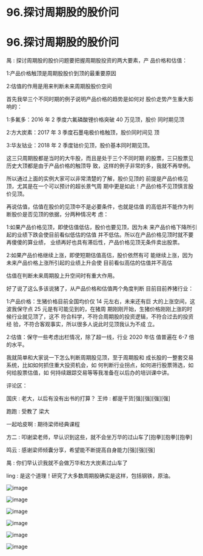 # 96.探讨周期股的股价问

# 96.探讨周期股的股价问

禺 : 探讨周期股的股价问题要把握周期股投资的两大要素，产 品价格和估值：

1:产品价格触顶是周期股股价到顶的最重要原因

2:估值的作用是用来判断未来周期股股价空间

首先我举三个不同时期的例子说明产品价格的趋势是如何对 股价走势产生重大影响的：

1:多氟多：2016 年 2 季度六氟磷酸锂价格突破 40 万见顶，股价 同时期见顶

2:方大炭素：2017 年 3 季度石墨电极价格触顶，股价同时间见 顶

3:华友钴业：2018 年 2 季度钴价见顶，股价基本同时期见顶。

这三只周期股都是当时的大牛股，而且是处于三个不同时期 的股票，三只股票见历史大顶都是由于产品价格的触顶导 致，这样的例子非常的多，我就不再举例。

所以通过上面的实例大家可以非常清楚的了解，股价见顶的 前提是产品价格见顶，尤其是在一个可以预计的超长景气周 期中更是如此！产品价格不见顶慎言股价见顶。

再说估值，估值在股价的见顶中不是必要条件，也就是估值 的高低并不能作为判断股价是否见顶的依据，分两种情况考 虑：

1:如果产品价格见顶，即使估值低估，股价也要见顶，因为未 来产品价格下降所引起的业绩下跌会使目前看似低估的估值 并不低估。所以在产品价格见顶时就不要再傻傻的算业绩， 业绩再好也具有滞后性，产品价格见顶无条件卖出股票。

2:如果产品价格继续上涨，即使短期估值高估，股价依然有可 能继续上涨，因为未来产品价格上涨所引起的业绩上升会使 目前看似高估的估值并不高估

估值在判断未来周期股上升空间时有重大作用。

好了说了这么多该说猪了，从产品价格和估值两个角度判断 目前目前养猪行业：

1:产品价格：生猪价格目前全国均价仅 14 元左右，未来还有巨 大的上涨空间，这波我保守点 25 元是有可能见到的，在猪周 期刚刚开始，生猪价格刚刚上涨的时候行业就见顶了，这不 符合科学，不符合周期股的投资逻辑，不符合过去的投资经 验，不符合客观事实，所以很多人说此时见顶我认为不成 立。

2:估值：保守一些考虑出栏情况，除了超一线，行业 2020 年估 值普遍在 6-7 倍的水平。

我就简单和大家说一下怎么判断周期股见顶，至于周期股和 成长股的一整套交易系统，比如如何抓住重大投资机会，如 何判断行业拐点，如何进行股票筛选，如何给股票估值，如 何持续跟踪交易等等我准备在以后办的培训课中讲。

评论区：

国庆 : 老大，以后有没有出书的打算？ 王帅 : 都是干货[强][强][强][强]

跑跑 : 受教了 梁大

一起哈皮啊 : 期待梁师经典课程

方二 : 叩谢梁老师，早认识到这些，就不会坐万华的过山车了[抱拳][抱拳][抱拳]

鸣云 : 感谢梁师倾囊分享，希望能不断提高自身能力[强][强][强]

禺 : 你们早认识我就不会做万华和方大炭素过山车了

ling : 是这个道理！研究了大多数周期股确实是这样，包括钢铁，原油。

![image](img/Image_167.png)

![image](img/Image_168.png)

![image](img/Image_169.png)

![image](img/Image_170.png)

![image](img/Image_171.png)

![image](img/Image_172.png)